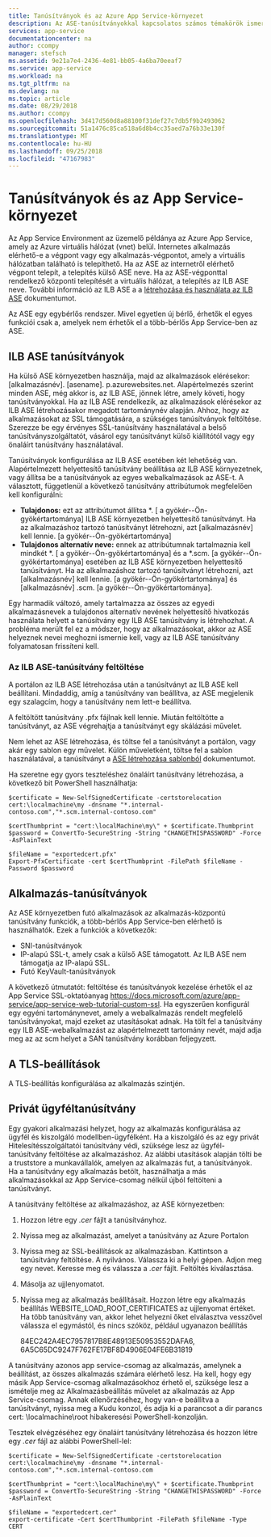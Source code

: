 ```yaml
---
title: Tanúsítványok és az Azure App Service-környezet
description: Az ASE-tanúsítványokkal kapcsolatos számos témakörök ismertetik.
services: app-service
documentationcenter: na
author: ccompy
manager: stefsch
ms.assetid: 9e21a7e4-2436-4e81-bb05-4a6ba70eeaf7
ms.service: app-service
ms.workload: na
ms.tgt_pltfrm: na
ms.devlang: na
ms.topic: article
ms.date: 08/29/2018
ms.author: ccompy
ms.openlocfilehash: 3d417d560d8a88100f31def27c7db5f9b2493062
ms.sourcegitcommit: 51a1476c85ca518a6d8b4cc35aed7a76b33e130f
ms.translationtype: MT
ms.contentlocale: hu-HU
ms.lasthandoff: 09/25/2018
ms.locfileid: "47167983"
---
```

# <a name="certificates-and-the-app-service-environment"></a>Tanúsítványok és az App Service-környezet 

Az App Service Environment az üzemelő példánya az Azure App Service, amely az Azure virtuális hálózat (vnet) belül. Internetes alkalmazás elérhető-e a végpont vagy egy alkalmazás-végpontot, amely a virtuális hálózatban található is telepíthető. Ha az ASE az internetről elérhető végpont telepít, a telepítés külső ASE neve. Ha az ASE-végponttal rendelkező központi telepítését a virtuális hálózat, a telepítés az ILB ASE neve. További információ az ILB ASE a a [létrehozása és használata az ILB ASE](https://docs.microsoft.com/azure/app-service/environment/create-ilb-ase) dokumentumot.

Az ASE egy egybérlős rendszer. Mivel egyetlen új bérlő, érhetők el egyes funkciói csak a, amelyek nem érhetők el a több-bérlős App Service-ben az ASE. 

## <a name="ilb-ase-certificates"></a>ILB ASE tanúsítványok 

Ha külső ASE környezetben használja, majd az alkalmazások elérésekor: [alkalmazásnév]. [asename]. p.azurewebsites.net. Alapértelmezés szerint minden ASE, még akkor is, az ILB ASE, jönnek létre, amely követi, hogy tanúsítványokkal. Ha az ILB ASE rendelkezik, az alkalmazások elérésekor az ILB ASE létrehozásakor megadott tartománynév alapján. Ahhoz, hogy az alkalmazásokat az SSL támogatására, a szükséges tanúsítványok feltöltése. Szerezze be egy érvényes SSL-tanúsítvány használatával a belső tanúsítványszolgáltatót, vásárol egy tanúsítványt külső kiállítótól vagy egy önaláírt tanúsítvány használatával. 

Tanúsítványok konfigurálása az ILB ASE esetében két lehetőség van.  Alapértelmezett helyettesítő tanúsítvány beállítása az ILB ASE környezetnek, vagy állítsa be a tanúsítványok az egyes webalkalmazások az ASE-t.  A választott, függetlenül a következő tanúsítvány attribútumok megfelelően kell konfigurálni:

- **Tulajdonos:** ezt az attribútumot állítsa *. [ a gyökér--Ön-gyökértartománya] ILB ASE környezetben helyettesítő tanúsítványt. Ha az alkalmazáshoz tartozó tanúsítványt létrehozni, azt [alkalmazásnév] kell lennie. [a gyökér--Ön-gyökértartománya]
- **Tulajdonos alternatív neve:** ennek az attribútumnak tartalmaznia kell mindkét *. [ a gyökér--Ön-gyökértartománya] és a *.scm. [a gyökér--Ön-gyökértartománya] esetében az ILB ASE környezetben helyettesítő tanúsítványt. Ha az alkalmazáshoz tartozó tanúsítványt létrehozni, azt [alkalmazásnév] kell lennie. [a gyökér--Ön-gyökértartománya] és [alkalmazásnév] .scm. [a gyökér--Ön-gyökértartománya].

Egy harmadik változó, amely tartalmazza az összes az egyedi alkalmazásnevek a tulajdonos alternatív nevének helyettesítő hivatkozás használata helyett a tanúsítvány egy ILB ASE tanúsítvány is létrehozhat. A probléma merült fel ez a módszer, hogy az alkalmazásokat, akkor az ASE helyeznek nevei meghozni ismernie kell, vagy az ILB ASE tanúsítvány folyamatosan frissíteni kell.

### <a name="upload-certificate-to-ilb-ase"></a>Az ILB ASE-tanúsítvány feltöltése 

A portálon az ILB ASE létrehozása után a tanúsítványt az ILB ASE kell beállítani. Mindaddig, amíg a tanúsítvány van beállítva, az ASE megjelenik egy szalagcím, hogy a tanúsítvány nem lett-e beállítva.  

A feltöltött tanúsítvány .pfx fájlnak kell lennie. Miután feltöltötte a tanúsítványt, az ASE végrehajtja a tanúsítványt egy skálázási művelet. 

Nem lehet az ASE létrehozása, és töltse fel a tanúsítványt a portálon, vagy akár egy sablon egy művelet. Külön műveletként, töltse fel a sablon használatával, a tanúsítványt a [ASE létrehozása sablonból](./create-from-template.md) dokumentumot.  

Ha szeretne egy gyors teszteléshez önaláírt tanúsítvány létrehozása, a következő bit PowerShell használhatja:

    $certificate = New-SelfSignedCertificate -certstorelocation cert:\localmachine\my -dnsname "*.internal-contoso.com","*.scm.internal-contoso.com"

    $certThumbprint = "cert:\localMachine\my\" + $certificate.Thumbprint
    $password = ConvertTo-SecureString -String "CHANGETHISPASSWORD" -Force -AsPlainText

    $fileName = "exportedcert.pfx"
    Export-PfxCertificate -cert $certThumbprint -FilePath $fileName -Password $password     


## <a name="application-certificates"></a>Alkalmazás-tanúsítványok 

Az ASE környezetben futó alkalmazások az alkalmazás-központú tanúsítvány funkciók, a több-bérlős App Service-ben elérhető is használhatók. Ezek a funkciók a következők:  

- SNI-tanúsítványok 
- IP-alapú SSL-t, amely csak a külső ASE támogatott.  Az ILB ASE nem támogatja az IP-alapú SSL.
- Futó KeyVault-tanúsítványok 

A következő útmutatót: feltöltése és tanúsítványok kezelése érhetők el az App Service SSL-oktatóanyag https://docs.microsoft.com/azure/app-service/app-service-web-tutorial-custom-ssl.  Ha egyszerűen konfigurál egy egyéni tartománynevet, amely a webalkalmazás rendelt megfelelő tanúsítványokat, majd ezeket az utasításokat adnak. Ha tölt fel a tanúsítvány egy ILB ASE-webalkalmazást az alapértelmezett tartomány nevét, majd adja meg az az scm helyet a SAN tanúsítvány korábban feljegyzett. 

## <a name="tls-settings"></a>A TLS-beállítások 

A TLS-beállítás konfigurálása az alkalmazás szintjén.  

## <a name="private-client-certificate"></a>Privát ügyféltanúsítvány 

Egy gyakori alkalmazási helyzet, hogy az alkalmazás konfigurálása az ügyfél és kiszolgáló modellben-ügyfélként. Ha a kiszolgáló és az egy privát Hitelesítésszolgáltatói tanúsítvány védi, szüksége lesz az ügyfél-tanúsítvány feltöltése az alkalmazáshoz.  Az alábbi utasítások alapján tölti be a truststore a munkavállalók, amelyen az alkalmazás fut, a tanúsítványok. Ha a tanúsítvány egy alkalmazás betölt, használhatja a más alkalmazásokkal az App Service-csomag nélkül újból feltölteni a tanúsítványt.

A tanúsítvány feltöltése az alkalmazáshoz, az ASE környezetben:

1. Hozzon létre egy *.cer* fájlt a tanúsítványhoz. 
2. Nyissa meg az alkalmazást, amelyet a tanúsítvány az Azure Portalon
3. Nyissa meg az SSL-beállítások az alkalmazásban. Kattintson a tanúsítvány feltöltése. A nyilvános. Válassza ki a helyi gépen. Adjon meg egy nevet. Keresse meg és válassza a *.cer* fájlt. Feltöltés kiválasztása. 
4. Másolja az ujjlenyomatot.
5. Nyissa meg az alkalmazás beállításait. Hozzon létre egy alkalmazás beállítás WEBSITE_LOAD_ROOT_CERTIFICATES az ujjlenyomat értéket. Ha több tanúsítvány van, akkor lehet helyezni őket elválasztva vesszővel válassza el egymástól, és nincs szóköz, például ugyanazon beállítás 

    84EC242A4EC7957817B8E48913E50953552DAFA6, 6A5C65DC9247F762FE17BF8D4906E04FE6B31819

A tanúsítvány azonos app service-csomag az alkalmazás, amelynek a beállítást, az összes alkalmazás számára elérhető lesz. Ha kell, hogy egy másik App Service-csomag alkalmazásokhoz érhető el, szüksége lesz a ismételje meg az Alkalmazásbeállítás művelet az alkalmazás az App Service-csomag. Annak ellenőrzéséhez, hogy van-e beállítva a tanúsítványt, nyissa meg a Kudu konzol, és adja ki a parancsot a dir parancs cert: \localmachine\root hibakeresési PowerShell-konzolján. 

Tesztek elvégzéséhez egy önaláírt tanúsítvány létrehozása és hozzon létre egy *.cer* fájl az alábbi PowerShell-lel: 

    $certificate = New-SelfSignedCertificate -certstorelocation cert:\localmachine\my -dnsname "*.internal-contoso.com","*.scm.internal-contoso.com

    $certThumbprint = "cert:\localMachine\my\" + $certificate.Thumbprint
    $password = ConvertTo-SecureString -String "CHANGETHISPASSWORD" -Force -AsPlainText

    $fileName = "exportedcert.cer"
    export-certificate -Cert $certThumbprint -FilePath $fileName -Type CERT

